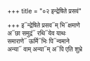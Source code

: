 +++
title = "०२ इन्द्रेषिते प्रसवं"

+++
इ᳓न्द्रेषिते प्रसव᳓म् भि᳓क्षमाणे  
अ᳓छा समुद्रं᳓ रथि᳓येव याथः  
समाराणे᳓ ऊर्मि᳓भिः पि᳓न्वमाने  
अन्या᳓ वाम् अन्या᳓म् अ᳓पि एति शुभ्रे